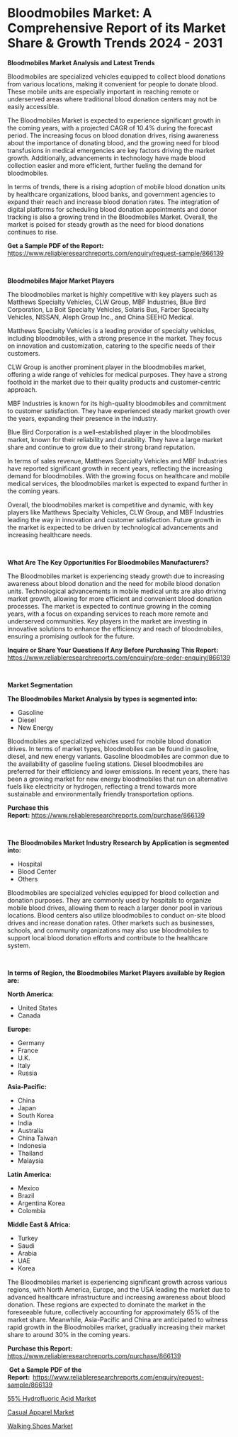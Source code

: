 <p><h1>Bloodmobiles Market: A Comprehensive Report of its Market Share & Growth Trends 2024 - 2031</h1></p><p><strong>Bloodmobiles Market Analysis and Latest Trends</strong></p>
<p><p>Bloodmobiles are specialized vehicles equipped to collect blood donations from various locations, making it convenient for people to donate blood. These mobile units are especially important in reaching remote or underserved areas where traditional blood donation centers may not be easily accessible.</p><p>The Bloodmobiles Market is expected to experience significant growth in the coming years, with a projected CAGR of 10.4% during the forecast period. The increasing focus on blood donation drives, rising awareness about the importance of donating blood, and the growing need for blood transfusions in medical emergencies are key factors driving the market growth. Additionally, advancements in technology have made blood collection easier and more efficient, further fueling the demand for bloodmobiles.</p><p>In terms of trends, there is a rising adoption of mobile blood donation units by healthcare organizations, blood banks, and government agencies to expand their reach and increase blood donation rates. The integration of digital platforms for scheduling blood donation appointments and donor tracking is also a growing trend in the Bloodmobiles Market. Overall, the market is poised for steady growth as the need for blood donations continues to rise.</p></p>
<p><strong>Get a Sample PDF of the Report:&nbsp;</strong> <a href="https://www.reliableresearchreports.com/enquiry/request-sample/866139">https://www.reliableresearchreports.com/enquiry/request-sample/866139</a></p>
<p>&nbsp;</p>
<p><strong>Bloodmobiles Major Market Players</strong></p>
<p><p>The bloodmobiles market is highly competitive with key players such as Matthews Specialty Vehicles, CLW Group, MBF Industries, Blue Bird Corporation, La Boit Specialty Vehicles, Solaris Bus, Farber Specialty Vehicles, NISSAN, Aleph Group Inc., and China SEEHO Medical. </p><p>Matthews Specialty Vehicles is a leading provider of specialty vehicles, including bloodmobiles, with a strong presence in the market. They focus on innovation and customization, catering to the specific needs of their customers.</p><p>CLW Group is another prominent player in the bloodmobiles market, offering a wide range of vehicles for medical purposes. They have a strong foothold in the market due to their quality products and customer-centric approach.</p><p>MBF Industries is known for its high-quality bloodmobiles and commitment to customer satisfaction. They have experienced steady market growth over the years, expanding their presence in the industry.</p><p>Blue Bird Corporation is a well-established player in the bloodmobiles market, known for their reliability and durability. They have a large market share and continue to grow due to their strong brand reputation.</p><p>In terms of sales revenue, Matthews Specialty Vehicles and MBF Industries have reported significant growth in recent years, reflecting the increasing demand for bloodmobiles. With the growing focus on healthcare and mobile medical services, the bloodmobiles market is expected to expand further in the coming years.</p><p>Overall, the bloodmobiles market is competitive and dynamic, with key players like Matthews Specialty Vehicles, CLW Group, and MBF Industries leading the way in innovation and customer satisfaction. Future growth in the market is expected to be driven by technological advancements and increasing healthcare needs.</p></p>
<p>&nbsp;</p>
<p><strong>What Are The Key Opportunities For Bloodmobiles Manufacturers?</strong></p>
<p><p>The Bloodmobiles market is experiencing steady growth due to increasing awareness about blood donation and the need for mobile blood donation units. Technological advancements in mobile medical units are also driving market growth, allowing for more efficient and convenient blood donation processes. The market is expected to continue growing in the coming years, with a focus on expanding services to reach more remote and underserved communities. Key players in the market are investing in innovative solutions to enhance the efficiency and reach of bloodmobiles, ensuring a promising outlook for the future.</p></p>
<p><strong>Inquire or Share Your Questions If Any Before Purchasing This Report:</strong> <a href="https://www.reliableresearchreports.com/enquiry/pre-order-enquiry/866139">https://www.reliableresearchreports.com/enquiry/pre-order-enquiry/866139</a></p>
<p>&nbsp;</p>
<p><strong>Market Segmentation</strong></p>
<p><strong>The Bloodmobiles Market Analysis by types is segmented into:</strong></p>
<p><ul><li>Gasoline</li><li>Diesel</li><li>New Energy</li></ul></p>
<p><p>Bloodmobiles are specialized vehicles used for mobile blood donation drives. In terms of market types, bloodmobiles can be found in gasoline, diesel, and new energy variants. Gasoline bloodmobiles are common due to the availability of gasoline fueling stations. Diesel bloodmobiles are preferred for their efficiency and lower emissions. In recent years, there has been a growing market for new energy bloodmobiles that run on alternative fuels like electricity or hydrogen, reflecting a trend towards more sustainable and environmentally friendly transportation options.</p></p>
<p><strong>Purchase this Report:&nbsp;</strong><a href="https://www.reliableresearchreports.com/purchase/866139">https://www.reliableresearchreports.com/purchase/866139</a></p>
<p>&nbsp;</p>
<p><strong>The Bloodmobiles Market Industry Research by Application is segmented into:</strong></p>
<p><ul><li>Hospital</li><li>Blood Center</li><li>Others</li></ul></p>
<p><p>Bloodmobiles are specialized vehicles equipped for blood collection and donation purposes. They are commonly used by hospitals to organize mobile blood drives, allowing them to reach a larger donor pool in various locations. Blood centers also utilize bloodmobiles to conduct on-site blood drives and increase donation rates. Other markets such as businesses, schools, and community organizations may also use bloodmobiles to support local blood donation efforts and contribute to the healthcare system.</p></p>
<p>&nbsp;</p>
<p><strong>In terms of Region, the Bloodmobiles Market Players available by Region are:</strong></p>
<p>
    <p> <strong> North America: </strong>
        <ul>
            <li>United States</li>
            <li>Canada</li>
        </ul>
        </p> 
    <p> <strong> Europe: </strong>
        <ul>
            <li>Germany</li>
            <li>France</li>
            <li>U.K.</li>
            <li>Italy</li>
            <li>Russia</li>
        </ul>
        </p> 
    <p> <strong> Asia-Pacific: </strong>
        <ul>
            <li>China</li>
            <li>Japan</li>
            <li>South Korea</li>
            <li>India</li>
            <li>Australia</li>
            <li>China Taiwan</li>
            <li>Indonesia</li>
            <li>Thailand</li>
            <li>Malaysia</li>
        </ul>
        </p> 
    <p> <strong> Latin America: </strong>
        <ul>
            <li>Mexico</li>
            <li>Brazil</li>
            <li>Argentina Korea</li>
            <li>Colombia</li>
        </ul>
        </p> 
    <p> <strong> Middle East & Africa: </strong>
        <ul>
            <li>Turkey</li>
            <li>Saudi</li>
            <li>Arabia</li>
            <li>UAE</li>
            <li>Korea</li>
        </ul>
    </p>
    </p>
<p><p>The Bloodmobiles market is experiencing significant growth across various regions, with North America, Europe, and the USA leading the market due to advanced healthcare infrastructure and increasing awareness about blood donation. These regions are expected to dominate the market in the foreseeable future, collectively accounting for approximately 65% of the market share. Meanwhile, Asia-Pacific and China are anticipated to witness rapid growth in the Bloodmobiles market, gradually increasing their market share to around 30% in the coming years.</p></p>
<p><strong>Purchase this Report: </strong><a href="https://www.reliableresearchreports.com/purchase/866139">https://www.reliableresearchreports.com/purchase/866139</a></p>
<p>&nbsp;<strong>Get a Sample PDF of the Report:&nbsp;&nbsp;</strong><a href="https://www.reliableresearchreports.com/enquiry/request-sample/866139">https://www.reliableresearchreports.com/enquiry/request-sample/866139</a></p>
<p><strong></strong></p>
<p><p><a href="https://view.publitas.com/reportprime-1/55-hydrofluoric-acid-market-a-comprehensive-report-of-its-market-share-growth-trends-2023-2030/">55% Hydrofluoric Acid Market</a></p><p><a href="https://view.publitas.com/reportprime-1/casual-apparel-market-provides-a-comprehensive-analysis-including-a-macro-overview-of-the-market-as-well-as-micro-details-such-as-market-size-and-competitive-landscape/">Casual Apparel Market</a></p><p><a href="https://view.publitas.com/reportprime-1/decoding-the-walking-shoes-market-a-deep-dive-into-the-latest-market-trends-market-segmentation-and-competitive-analysis/">Walking Shoes Market</a></p></p>